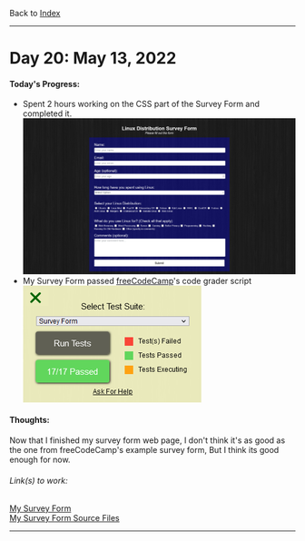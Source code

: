 Back to [Index](../README.md)
____
# Day 20: May 13, 2022
#### Today's Progress:
- Spent 2 hours working on the CSS part of the Survey Form and completed it.<br>
![SurveyForm2.png](../Attachments-DOC/SurveyForm2.png)
- My Survey Form passed [freeCodeCamp](https://www.freecodecamp.org/learn/responsive-web-design/)'s code grader script<br>
![SurveyFormGraded.png](../Attachments-DOC/SurveyFormGraded.png)

#### Thoughts:
Now that I finished my survey form web page, I don't think it's as good as the one from freeCodeCamp's example survey form, But I think its good enough for now.

###### Link(s) to work:
[My  Survey Form](https://dragoscript.github.io/SurveyForm/)<br>
[My  Survey Form Source Files](https://github.com/DragoScript/SurveyForm)
___
